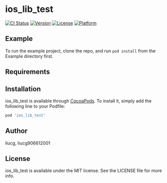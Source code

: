 # ios_lib_test

[![CI Status](https://img.shields.io/travis/liucg/ios_lib_test.svg?style=flat)](https://travis-ci.org/liucg/ios_lib_test)
[![Version](https://img.shields.io/cocoapods/v/ios_lib_test.svg?style=flat)](https://cocoapods.org/pods/ios_lib_test)
[![License](https://img.shields.io/cocoapods/l/ios_lib_test.svg?style=flat)](https://cocoapods.org/pods/ios_lib_test)
[![Platform](https://img.shields.io/cocoapods/p/ios_lib_test.svg?style=flat)](https://cocoapods.org/pods/ios_lib_test)

## Example

To run the example project, clone the repo, and run `pod install` from the Example directory first.

## Requirements

## Installation

ios_lib_test is available through [CocoaPods](https://cocoapods.org). To install
it, simply add the following line to your Podfile:

```ruby
pod 'ios_lib_test'
```

## Author

liucg, liucg906612001

## License

ios_lib_test is available under the MIT license. See the LICENSE file for more info.
